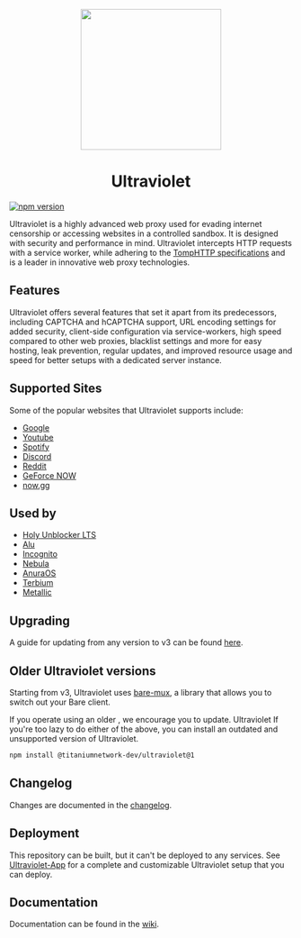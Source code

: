 <p align="center"><img src="https://raw.githubusercontent.com/titaniumnetwork-dev/Ultraviolet-Static/main/public/uv.png" height="250"></p>

<h1 align="center">Ultraviolet</h1>

<a href="https://www.npmjs.com/package/@titaniumnetwork-dev/ultraviolet"><img src="https://img.shields.io/npm/v/@titaniumnetwork-dev/ultraviolet.svg?maxAge=3600" alt="npm version" /></a>

Ultraviolet is a highly advanced web proxy used for evading internet censorship or accessing websites in a controlled sandbox. It is designed with security and performance in mind. Ultraviolet intercepts HTTP requests with a service worker, while adhering to the [TompHTTP specifications](https://github.com/tomphttp) and is a leader in innovative web proxy technologies.

## Features

Ultraviolet offers several features that set it apart from its predecessors, including CAPTCHA and hCAPTCHA support, URL encoding settings for added security, client-side configuration via service-workers, high speed compared to other web proxies, blacklist settings and more for easy hosting, leak prevention, regular updates, and improved resource usage and speed for better setups with a dedicated server instance.

## Supported Sites

Some of the popular websites that Ultraviolet supports include:

-   [Google](https://google.com)
-   [Youtube](https://www.youtube.com)
-   [Spotify](https://spotify.com)
-   [Discord](https://discord.com)
-   [Reddit](https://reddit.com)
-   [GeForce NOW](https://play.geforcenow.com/)
-   [now.gg](https://now.gg)

## Used by

-   [Holy Unblocker LTS](https://github.com/QuiteAFancyEmerald/Holy-Unblocker)
-   [Alu](https://github.com/titaniumnetwork-dev/Alu)
-   [Incognito](https://github.com/titaniumnetwork-dev/Incognito)
-   [Nebula](https://github.com/NebulaServices/Nebula)
-   [AnuraOS](https://github.com/MercuryWorkshop/anuraOS)
-   [Terbium](https://github.com/TerbiumOS/webOS)
-   [Metallic](https://github.com/Metallic-Web/Metallic)

## Upgrading

A guide for updating from any version to v3 can be found [here](https://github.com/titaniumnetwork-dev/Ultraviolet/wiki/Upgrading).

## Older Ultraviolet versions

Starting from v3, Ultraviolet uses [bare-mux](https://github.com/MercuryWorkshop/bare-mux), a library that allows you to switch out your Bare client.

If you operate using an older , we encourage you to update.
Ultraviolet
If you're too lazy to do either of the above, you can install an outdated and unsupported version of Ultraviolet.

```sh
npm install @titaniumnetwork-dev/ultraviolet@1
```

## Changelog

Changes are documented in the [changelog](./CHANGELOG.md).

## Deployment

This repository can be built, but it can't be deployed to any services. See [Ultraviolet-App](https://github.com/titaniumnetwork-dev/Ultraviolet-App) for a complete and customizable Ultraviolet setup that you can deploy.

## Documentation

Documentation can be found in the [wiki](https://github.com/titaniumnetwork-dev/Ultraviolet/wiki).